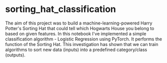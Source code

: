 # sorting_hat_classification
The aim of this project was to build a machine-learning-powered Harry Potter's Sorting Hat that could tell which Hogwarts House you belong to based on given features.  In this notebook I've implemented a simple classification algorithm - Logistic Regression using PyTorch. It performs the function of the Sorting Hat. This investigation has shown that we can train algorithms to sort new data (inputs) into a predefined category/class (outputs).
